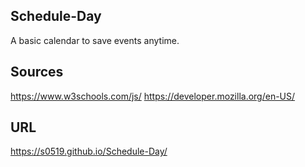 

## Schedule-Day
A basic calendar to save events anytime.


## Sources
https://www.w3schools.com/js/ https://developer.mozilla.org/en-US/


## URL 
https://s0519.github.io/Schedule-Day/
